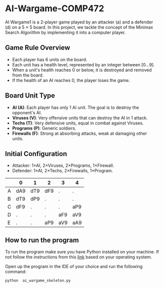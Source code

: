 # AI-Wargame-COMP472
AI Wargame1 is a 2-player game played by an attacker (a) and a defender (d) on a 5 × 5 board. 
In this project, we tackle the concept of the Minimax Search Algorithm by implementing it into a computer player.

## Game Rule Overview
- Each player has 6 units on the board.
- Each unit has a health level, represented by an integer between [0...9].
- When a unit's health reaches 0 or below, it is destroyed and removed from the board.
- If the health of an AI reaches 0, the player loses the game.

## Board Unit Type
  - **AI (A)**: Each player has only 1 AI unit. The goal is to destroy the opponent's AI.
  - **Viruses (V)**: Very offensive units that can destroy the AI in 1 attack.
  - **Techs (T)**: Very defensive units, equal in combat against Viruses.
  - **Programs (P)**: Generic soldiers.
  - **Firewalls (F)**: Strong at absorbing attacks, weak at damaging other units.
    
## Initial Configuration

- Attacker: 1×AI, 2×Viruses, 2×Programs, 1×Firewall.
- Defender: 1×AI, 2×Techs, 2×Firewalls, 1×Program.

|   | 0  | 1   | 2   | 3   | 4   |
|---|-----|-----|-----|-----|-----|
| A | dA9 | dT9 | dF9 |  .  |  .  |
| B | dT9 | dP9 |  .  |  .  |  .  |
| C | dF9 |  .  |  .  |  .  | aP9 |
| D |  .  |  .  |  .  | aF9 | aV9 |
| E |  .  |  .  | aP9 | aV9 | aA9 |

## How to run the program
To run the program make sure you have Python installed on your machine. If not follow the instructions from this [link](https://realpython.com/installing-python/#how-to-install-python-on-windows) based on your operating system. <br>

Open up the program in the IDE of your choice and run the following command:
```
python  ai_wargame_skeleton.py
```

